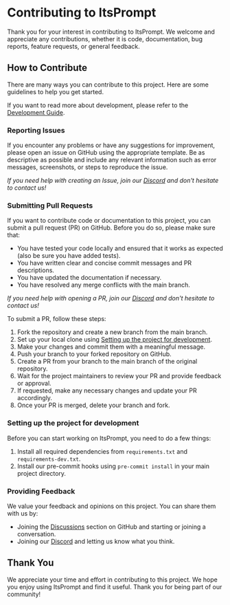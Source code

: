 # Contributing to ItsPrompt

Thank you for your interest in contributing to ItsPrompt. We welcome and appreciate any contributions, whether it is
code, documentation, bug reports, feature requests, or general feedback.

<!-- ## Code of Conduct

By participating in this project, you agree to abide by the [Code of Conduct](https://github.com/TheItsProjects/ItsPrompt/blob/main/CODE_OF_CONDUCT.md). Please read it carefully and report any violations to the project maintainers.
 -->

## How to Contribute

There are many ways you can contribute to this project. Here are some guidelines to help you get started.

If you want to read more about development, please refer to
the [Development Guide](https://itsprompt.readthedocs.io/en/latest/development_guide/getting_started.html).

### Reporting Issues

If you encounter any problems or have any suggestions for improvement, please open an issue on GitHub using the
appropriate template. Be as descriptive as possible and include any relevant information such as error messages,
screenshots, or steps to reproduce the issue.

*If you need help with creating an Issue, join our [Discord](https://discord.gg/rP9Qke2jDs) and don't hesitate to
contact us!*

### Submitting Pull Requests

If you want to contribute code or documentation to this project, you can submit a pull request (PR) on GitHub. Before
you do so, please make sure that:

- You have tested your code locally and ensured that it works as expected (also be sure you have added tests).
- You have written clear and concise commit messages and PR descriptions.
- You have updated the documentation if necessary.
- You have resolved any merge conflicts with the main branch.

*If you need help with opening a PR, join our [Discord](https://discord.gg/rP9Qke2jDs) and don't hesitate to contact
us!*

To submit a PR, follow these steps:

1. Fork the repository and create a new branch from the main branch.
2. Set up your local clone using [Setting up the project for development](#setting-up-the-project-for-development).
3. Make your changes and commit them with a meaningful message.
4. Push your branch to your forked repository on GitHub.
5. Create a PR from your branch to the main branch of the original repository.
6. Wait for the project maintainers to review your PR and provide feedback or approval.
7. If requested, make any necessary changes and update your PR accordingly.
8. Once your PR is merged, delete your branch and fork.

### Setting up the project for development

Before you can start working on ItsPrompt, you need to do a few things:

1. Install all required dependencies from `requirements.txt` and `requirements-dev.txt`.
2. Install our pre-commit hooks using `pre-commit install` in your main project directory.

### Providing Feedback

We value your feedback and opinions on this project. You can share them with us by:

- Joining the [Discussions](https://github.com/TheItsProjects/ItsPrompt/discussions) section on GitHub and starting or
  joining a conversation.
- Joining our [Discord](https://discord.gg/rP9Qke2jDs) and letting us know what you think.

## Thank You

We appreciate your time and effort in contributing to this project. We hope you enjoy using ItsPrompt and find it
useful. Thank you for being part of our community!
